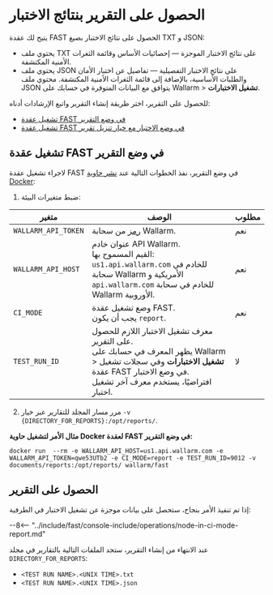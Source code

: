 [anchor-report-mode]:              #running-fast-node-in-report-mode

[doc-ci-mode-testing-report]:      ../poc/ci-mode-testing.md#getting-the-report-about-the-test
[doc-ci-mode-testing]:             ../poc/ci-mode-testing.md
[doc-get-token]:                   create-node.md
[deploy-docker-with-fast-node]:    ../qsg/deployment.md#4-deploy-the-fast-node-docker-container

# الحصول على التقرير بنتائج الاختبار

يتيح لك عقدة FAST الحصول على نتائج الاختبار بصيغ TXT و JSON:

* يحتوي ملف TXT على نتائج الاختبار الموجزة — إحصائيات الأساس وقائمة الثغرات الأمنية المكتشفة.
* يحتوي ملف JSON على نتائج الاختبار التفصيلية — تفاصيل عن اختبار الأمان والطلبات الأساسية، بالإضافة إلى قائمة الثغرات الأمنية المكتشفة. محتوي ملف JSON يتوافق مع البيانات المتوفرة في حسابك على Wallarm > **تشغيل الاختبارات**.

للحصول على التقرير، اختر طريقة إنشاء التقرير واتبع الإرشادات أدناه:

* [تشغيل عقدة FAST في وضع التقرير][anchor-report-mode]
* [تشغيل عقدة FAST في وضع الاختبار مع خيار تنزيل تقرير][doc-ci-mode-testing-report]

## تشغيل عقدة FAST في وضع التقرير

لاجراء تشغيل عقدة FAST في وضع التقرير، نفذ الخطوات التالية عند [نشر حاوية Docker][deploy-docker-with-fast-node]:

<ol start="1"><li>ضبط متغيرات البيئة:</li></ol>

| متغير                 	| الوصف 	| مطلوب 	|
|-------------------------	| ---------	| --------	|
| `WALLARM_API_TOKEN`      	| [رمز][doc-get-token] من سحابة Wallarm. | نعم |
| `WALLARM_API_HOST`       	| عنوان خادم API Wallarm. <br>القيم المسموح بها: <br>`us1.api.wallarm.com` للخادم في سحابة Wallarm الأمريكية و <br>`api.wallarm.com` للخادم في سحابة Wallarm الأوروبية.| نعم |
| `CI_MODE`                	| وضع تشغيل عقدة FAST.<br>يجب أن يكون `report`. | نعم |
| `TEST_RUN_ID`            	| معرف تشغيل الاختبار اللازم للحصول على التقرير.<br>يظهر المعرف في حسابك على Wallarm > **تشغيل الاختبارات** وفي سجلات تشغيل عقدة FAST في وضع الاختبار.<br>افتراضيًا، يستخدم معرف آخر تشغيل اختبار. | لا |

<ol start="2"><li>مرر مسار المجلد للتقارير عبر خيار <code>-v {DIRECTORY_FOR_REPORTS}:/opt/reports/</code>.</li></ol>

**مثال الأمر لتشغيل حاوية Docker لعقدة FAST في وضع التقرير:**

```
docker run  --rm -e WALLARM_API_HOST=us1.api.wallarm.com -e WALLARM_API_TOKEN=qwe53UTb2 -e CI_MODE=report -e TEST_RUN_ID=9012 -v documents/reports:/opt/reports/ wallarm/fast
```

## الحصول على التقرير

إذا تم تنفيذ الأمر بنجاح، ستحصل على بيانات موجزة عن تشغيل الاختبار في الطرفية:

--8<-- "../include/fast/console-include/operations/node-in-ci-mode-report.md"

عند الانتهاء من إنشاء التقرير، ستجد الملفات التالية بالتقارير في مجلد `DIRECTORY_FOR_REPORTS`:

* `<TEST RUN NAME>.<UNIX TIME>.txt`
* `<TEST RUN NAME>.<UNIX TIME>.json`